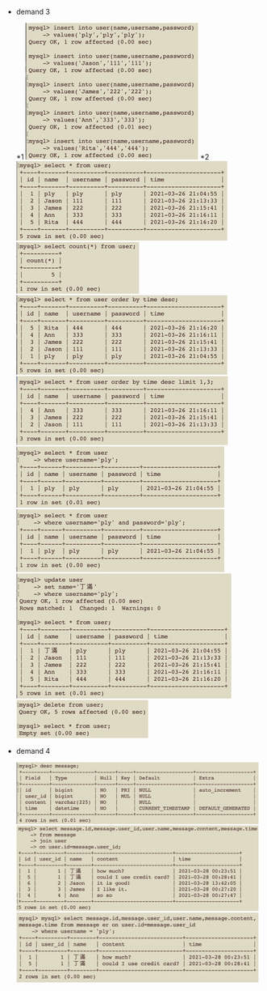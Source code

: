 * demand 3

  *1 ![3-1]( https://github.com/peiui0807/training-camp/blob/main/week_5/3-1.jpg?raw=true "1")
  *2 ![3-2]( https://github.com/peiui0807/training-camp/blob/main/week_5/3-2.jpg?raw=true "2")
  ![3-3]( https://github.com/peiui0807/training-camp/blob/main/week_5/3-3.jpg?raw=true "3")
  ![3-4]( https://github.com/peiui0807/training-camp/blob/main/week_5/3-4.jpg?raw=true "4")
  ![3-5]( https://github.com/peiui0807/training-camp/blob/main/week_5/3-5.jpg?raw=true "5")
  ![3-6]( https://github.com/peiui0807/training-camp/blob/main/week_5/3-6.jpg?raw=true "6")
  ![3-7]( https://github.com/peiui0807/training-camp/blob/main/week_5/3-7.jpg?raw=true "7")
  ![3-8]( https://github.com/peiui0807/training-camp/blob/main/week_5/3-8.jpg?raw=true "8")
  ![3-9]( https://github.com/peiui0807/training-camp/blob/main/week_5/3-9.jpg?raw=true "9")

* demand 4

  ![4-1]( https://github.com/peiui0807/training-camp/blob/main/week_5/4-1.jpg?raw=true "10")
  ![4-2]( https://github.com/peiui0807/training-camp/blob/main/week_5/4-2.jpg?raw=true "11")
  ![4-3]( https://github.com/peiui0807/training-camp/blob/main/week_5/4-3.jpg?raw=true "12")
